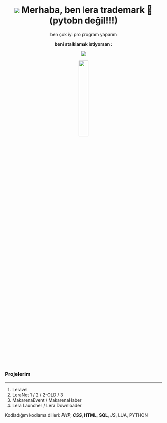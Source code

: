 <h1 align="center"><img src="https://cdn.discordapp.com/attachments/996815021109674054/1078684608360632361/icons8-information.gif">
Merhaba, ben lera trademark 🐍(pytobn değil!!!)</h1>
<p align="center">ben çok iyi pro program yaparım</p>
<p align="center"><b>beni stalklamak istiyorsan :</b></p>
<p align="center">
   <img aling="center" src="https://lanyard.cnrad.dev/api/852593823334924348">
</p>
<p align="center">
  <a href="http://leranet.net" align="center"><img src="https://cdn.discordapp.com/attachments/996815021109674054/1086377252679335936/logo36.png" width="25%"></a>
</p>

### Projelerim
---
1. Leravel
2. LeraNet 1 / 2 / 2-OLD / 3
3. MakarenaEvent / MakarenaHaber
4. Lera Launcher / Lera Downloader

Kodladığım kodlama dilleri: ***PHP***, ***CSS***, **HTML**, **SQL**, *JS*, LUA, PYTHON

